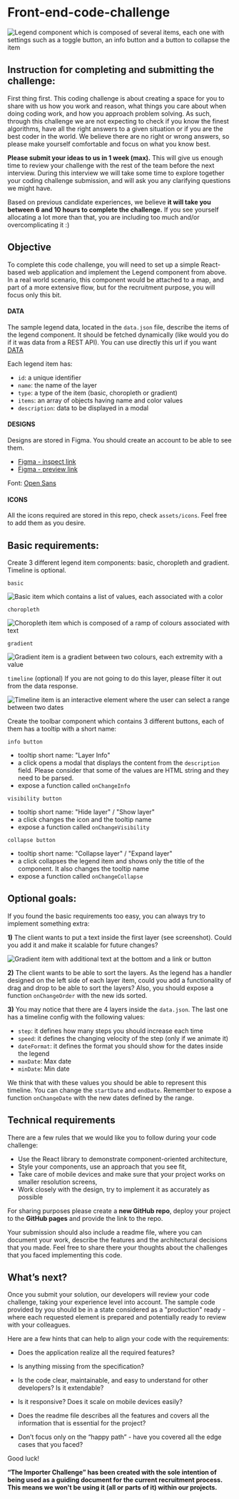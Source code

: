 # Front-end-code-challenge

![Legend component which is composed of several items, each one with settings such as a toggle button, an info button and a button to collapse the item](assets/images/legend.png)


## Instruction for completing and submitting the challenge:

First thing first. This coding challenge is about creating a space for you to share with us how you work and reason, what things you care about when doing coding work, and how you approach problem solving. As such, through this challenge we are not expecting to check if you know the finest algorithms, have all the right answers to a given situation or if you are the best coder in the world. We believe there are no right or wrong answers, so please make yourself comfortable and focus on what you know best.

**Please submit your ideas to us in 1 week (max).** This will give us enough time to review your challenge with the rest of the team before the next interview. During this interview we will take some time to explore together your coding challenge submission, and will ask you any clarifying questions we might have.

Based on previous candidate experiences, we believe **it will take you between 6 and 10 hours to complete the challenge.** If you see yourself allocating a lot more than that, you are including too much and/or overcomplicating it :)

## Objective

To complete this code challenge, you will need to set up a simple React-based web application and implement the Legend component from above. In a real world scenario, this component would be attached to a map, and part of a more extensive flow, but for the recruitment purpose, you will focus only this bit.

#### DATA
The sample legend data, located in the `data.json` file, describe the items of the legend component. It should be fetched dynamically (like would you do if it was data from a REST API). You can use directly this url if you want [DATA](https://raw.githubusercontent.com/Vizzuality/front-end-code-challenge/master/data.json)

Each legend item has:
- `id`: a unique identifier
- `name`: the name of the layer
- `type`: a type of the item (basic, choropleth or gradient)
- `items`: an array of objects having name and color values
- `description`: data to be displayed in a modal

#### DESIGNS
Designs are stored in Figma. You should create an account to be able to see them.

- [Figma - inspect link](https://www.figma.com/file/CcReFFvkqC2FZoCi8yiGhb/Code-Challenge?node-id=0%3A1)
- [Figma - preview link](https://www.figma.com/proto/CcReFFvkqC2FZoCi8yiGhb/Code-Challenge?node-id=1%3A415&scaling=min-zoom)


Font: [Open Sans](https://fonts.google.com/specimen/Open+Sans)

#### ICONS
All the icons required are stored in this repo, check `assets/icons`. Feel free to add them as you desire.


## Basic requirements:
Create 3 different legend item components: basic, choropleth and gradient. Timeline is optional.

`basic`

![Basic item which contains a list of values, each associated with a color](assets/images/basic.png)

`choropleth`

![Choropleth item which is composed of a ramp of colours associated with text](assets/images/choropleth.png)

`gradient`

![Gradient item is a gradient between two colours, each extremity with a value](assets/images/gradient.png)

`timeline` (optional)
If you are not going to do this layer, please filter it out from the data response.

![Timeline item is an interactive element where the user can select a range between two dates](assets/images/timeline.png)

Create the toolbar component which contains 3 different buttons, each of them has a tooltip with a short name:

`info button`
  - tooltip short name: "Layer Info"
  - a click opens a modal that displays the content from the `description` field. Please consider that some of the values are HTML string and they need to be parsed.
  - expose a function called `onChangeInfo`

`visibility button`
  - tooltip short name: "Hide layer" / "Show layer"
  - a click changes the icon and the tooltip name
  - expose a function called `onChangeVisibility`

`collapse button`
  - tooltip short name: "Collapse layer" / "Expand layer"
  - a click collapses the legend item and shows only the title of the component. It also changes the tooltip name
  - expose a function called `onChangeCollapse`

## Optional goals:
If you found the basic requirements too easy, you can always try to implement something extra:

**1)** The client wants to put a text inside the first layer (see screenshot). Could you add it and make it scalable for future changes?

![Gradient item with additional text at the bottom and a link or button](assets/images/additional-text.png)


**2)** The client wants to be able to sort the layers. As the legend has a handler designed on the left side of each layer item, could you add a functionality of drag and drop to be able to sort the layers? Also, you should expose a function `onChangeOrder` with the new ids sorted.


**3)** You may notice that there are 4 layers inside the `data.json`. The last one has a timeline config with the following values:
- `step`: it defines how many steps you should increase each time
- `speed`: it defines the changing velocity of the step (only if we animate it)
- `dateFormat`: it defines the format you should show for the dates inside the legend
- `maxDate`: Max date
- `minDate`: Min date

We think that with these values you should be able to represent this timeline. You can change the `startDate` and `endDate`. Remember to expose a function `onChangeDate` with the new dates defined by the range.






## Technical requirements
There are a few rules that we would like you to follow during your code challenge:
  - Use the React library to demonstrate component-oriented architecture,
  - Style your components, use an approach that you see fit,
  - Take care of mobile devices and make sure that your project works on smaller resolution screens,
  - Work closely with the design, try to implement it as accurately as possible

For sharing purposes please create a **new GitHub repo**, deploy your project to the **GitHub pages** and provide the link to the repo.

Your submission should also include a readme file, where you can document your work, describe the features and the architectural decisions that you made. Feel free to share there your thoughts about the challenges that you faced implementing this code.


## What’s next?
Once you submit your solution, our developers will review your code challenge, taking your experience level into account. The sample code provided by you should be in a state considered as a "production" ready - where each requested element is prepared and potentially ready to review with your colleagues.

Here are a few hints that can help to align your code with the requirements:
- Does the application realize all the required features?
- Is anything missing from the specification?

- Is the code clear, maintainable, and easy to understand for other developers? Is it extendable?
- Is it responsive? Does it scale on mobile devices easily?
- Does the readme file describes all the features and covers all the information that is essential for the project?
- Don’t focus only on the “happy path” - have you covered all the edge cases that you faced?

Good luck!

**“The Importer Challenge” has been created with the sole intention of being used as a guiding document for the current recruitment process. This means we won't be using it (all or parts of it) within our projects.**

